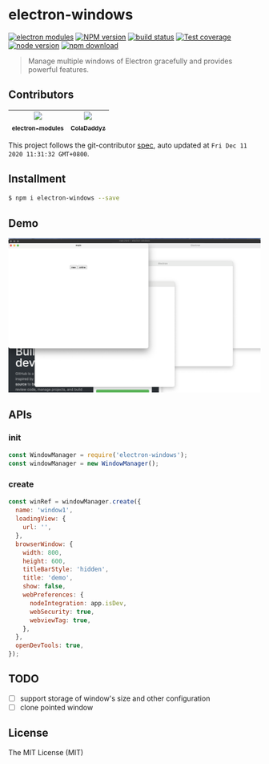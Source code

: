 # electron-windows

[![electron modules][electron-modules-image]][electron-modules-url]
[![NPM version][npm-image]][npm-url]
[![build status][travis-image]][travis-url]
[![Test coverage][coveralls-image]][coveralls-url]
[![node version][node-image]][node-url]
[![npm download][download-image]][download-url]

[electron-modules-image]: https://img.shields.io/badge/electron-modules-blue.svg
[electron-modules-url]: https://github.com/electron-modules/electron-modules
[npm-image]: https://img.shields.io/npm/v/electron-windows.svg
[npm-url]: https://npmjs.org/package/electron-windows
[travis-image]: https://api.travis-ci.com/electron-modules/electron-windows.svg?branch=master
[travis-url]: https://travis-ci.com/github/electron-modules/electron-windows
[coveralls-image]: https://img.shields.io/coveralls/electron-modules/electron-windows.svg
[coveralls-url]: https://coveralls.io/r/electron-modules/electron-windows?branch=master
[node-image]: https://img.shields.io/badge/node.js-%3E=_8-green.svg
[node-url]: http://nodejs.org/download/
[download-image]: https://img.shields.io/npm/dm/electron-windows.svg
[download-url]: https://npmjs.org/package/electron-windows

> Manage multiple windows of Electron gracefully and provides powerful features.

<!-- GITCONTRIBUTOR_START -->

## Contributors

|[<img src="https://avatars1.githubusercontent.com/u/1011681?v=4" width="100px;"/><br/><sub><b>electron-modules</b></sub>](https://github.com/electron-modules)<br/>|[<img src="https://avatars3.githubusercontent.com/u/12660278?v=4" width="100px;"/><br/><sub><b>ColaDaddyz</b></sub>](https://github.com/ColaDaddyz)<br/>|
| :---: | :---: |


This project follows the git-contributor [spec](https://github.com/electron-modules/git-contributor), auto updated at `Fri Dec 11 2020 11:31:32 GMT+0800`.

<!-- GITCONTRIBUTOR_END -->

## Installment

```bash
$ npm i electron-windows --save
```

## Demo

![](./sceenshot.png)

## APIs

### init

```javascript
const WindowManager = require('electron-windows');
const windowManager = new WindowManager();
```

### create

```javascript
const winRef = windowManager.create({
  name: 'window1',
  loadingView: {
    url: '',
  },
  browserWindow: {
    width: 800,
    height: 600,
    titleBarStyle: 'hidden',
    title: 'demo',
    show: false,
    webPreferences: {
      nodeIntegration: app.isDev,
      webSecurity: true,
      webviewTag: true,
    },
  },
  openDevTools: true,
});
```

## TODO

- [ ] support storage of window's size and other configuration
- [ ] clone pointed window

## License

The MIT License (MIT)
